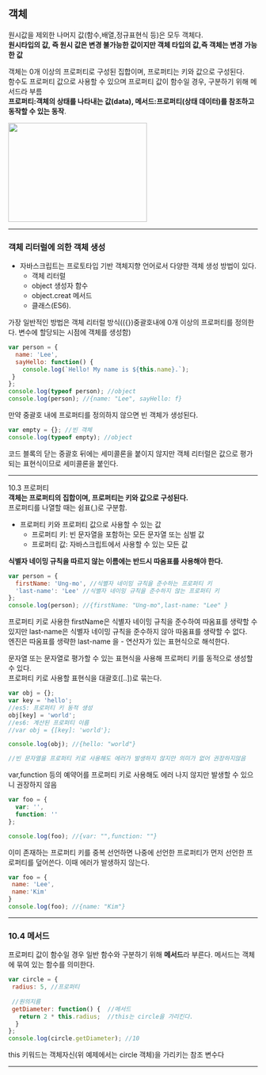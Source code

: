 ## 객체  
원시값을 제외한 나머지 값(함수,배열,정규표현식 등)은 모두 객체다.  
**원시타입의 값, 즉 원시 값은 변경 불가능한 값이지만 객체 타입의 값,즉 객체는 변경 가능한 값**  

객체는 0개 이상의 프로퍼티로 구성된 집합이며, 프로퍼티는 키와 값으로 구성된다.  
함수도 프로퍼티 값으로 사용할 수 있으며 프로퍼티 값이 함수일 경우, 구분하기 위해 메서드라 부름  
**프로퍼티:객체의 상태를 나타내는 값(data), 메서드:프로퍼티(상태 데이터)를 참조하고 동작할 수 있는 동작**. 

<img src=https://user-images.githubusercontent.com/97012561/187665129-ebeba455-4f06-402a-8397-6ffb9bc16a7e.png width="280" height="200"/>  

***
### 객체 리터럴에 의한 객체 생성  
* 자바스크립트는 프로토타입 기반 객체지향 언어로서 다양한 객체 생성 방법이 있다.  
  * 객체 리터럴  
  * object 생성자 함수  
  * object.creat 메서드  
  * 클래스(ES6).   

가장 일반적인 방법은 객체 리터럴 방식(({})중괄호내에 0개 이상의 프로퍼티를 정의한다. 변수에 할당되는 시점에 객체를 생성함)  
```javascript
var person = {
  name: 'Lee',
  sayHello: function() {
    console.log(`Hello! My name is ${this.name}.`);
 }
};
console.log(typeof person); //object
console.log(person); //{name: "Lee", sayHello: f}
```
만약 중괄호 내에 프로퍼티를 정의하지 않으면 빈 객체가 생성된다.  
```javascript
var empty = {}; //빈 객체  
console.log(typeof empty); //object
```
코드 블록의 닫는 중괄호 뒤에는 세미콜론을 붙이지 않지만 객체 리터럴은 값으로 평가되는 표현식이므로 세미콜론을 붙인다.  

***
10.3 프로퍼티  
**객체는 프로퍼티의 집합이며, 프로퍼티는 키와 값으로 구성된다.**  
프로퍼티를 나열할 때는 쉼표(,)로 구분함.   
* 프로퍼티 키와 프로퍼티 값으로 사용할 수 있는 값  
  * 프로퍼티 키: 빈 문자열을 포함하는 모든 문자열 또는 심벌 값  
  * 프로퍼티 값: 자바스크립트에서 사용할 수 있는 모든 값  

**식별자 네이밍 규칙을 따르지 않는 이름에는 반드시 따옴표를 사용해야 한다.**  
```javascript
var person = {
  firstName: 'Ung-mo', //식별자 네이밍 규칙을 준수하는 프로퍼티 키
  'last-name': 'Lee' //식별자 네이밍 규칙을 준수하지 않는 프로퍼티 키
};
console.log(person); //{firstName: "Ung-mo",last-name: "Lee" }
```
프로퍼티 키로 사용한 firstName은 식별자 네이밍 규칙을 준수하여 따옴표를 생략할 수 있지만 last-name은 식별자 네이밍 규칙을 준수하지 않아 따옴표를 생략할 수 없다.   
엔진은 따옴표를 생략한 last-name 을 - 연산자가 있는 표현식으로 해석한다.   

문자열 또는 문자열로 평가할 수 있는 표현식을 사용해 프로퍼티 키를 동적으로 생성할 수 있다.  
프로퍼티 키로 사용할 표현식을 대괄호([..])로 묶는다.  
```javascript
var obj = {};
var key = 'hello';
//es5: 프로퍼티 키 동적 생성
obj[key] = 'world';
//es6: 계산된 프로퍼티 이름
//var obj = {[key]: 'world'};

console.log(obj); //{hello: "world"}

//빈 문자열을 프로퍼티 키로 사용해도 에러가 발생하지 않지만 의미가 없어 권장하지않음
```

var,function 등의 예약어를 프로퍼티 키로 사용해도 에러 나지 않지만 발생할 수 있으니 권장하지 않음
```javascript
var foo = {
  var: '',
  function: ''
};

console.log(foo); //{var: "",function: ""}
```

이미 존재하는 프로퍼티 키를 중복 선언하면 나중에 선언한 프로퍼티가 먼저 선언한 프로퍼티를 덮어쓴다. 이때 에러가 발생하지 않는다.  
```javascript
var foo = { 
 name: 'Lee',
 name:'Kim'
}
console.log(foo); //{name: "Kim"}
```

***
### 10.4 메서드 
프로퍼티 값이 함수일 경우 일반 함수와 구분하기 위해 **메서드**라 부른다. 메서드는 객체에 묶여 있는 함수를 의미한다.  
```javascript
var circle = {
 radius: 5, //프로퍼티
 
 //원의지름
 getDiameter: function() {  //메서드
   return 2 * this.radius;  //this는 circle을 가리킨다.
  }
};
console.log(circle.getDiameter); //10
```
this 키워드는 객체자신(위 예제에서는 circle 객체)을 가리키는 참조 변수다
***


